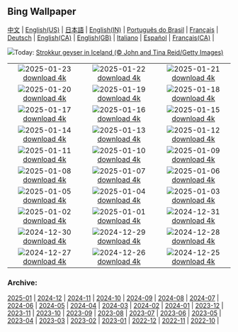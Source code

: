 ## Bing Wallpaper
[中文](README.md) |                     [English(US)](en-US.md) |                     [日本語](ja-JP.md) |                     [English(IN)](en-IN.md) |                     [Português do Brasil](pt-BR.md) |                     [Français](fr-FR.md) |                     [Deutsch](de-DE.md) |                     [English(CA)](en-CA.md) |                     [English(GB)](en-GB.md) |                     [Italiano](it-IT.md) |                     [Español](es-ES.md) |                     [Français(CA)](fr-CA.md) |                    

![](https://www.bing.com/th?id=OHR.IcelandGeyser_EN-IN1107479797_UHD.jpg&w=1000)Today: [Strokkur geyser in Iceland (© John and Tina Reid/Getty Images)](https://www.bing.com/th?id=OHR.IcelandGeyser_EN-IN1107479797_UHD.jpg)

|      |      |      |
| :----: | :----: | :----: |
|![](https://www.bing.com/th?id=OHR.DeerValley_EN-IN5983015603_UHD.jpg&pid=hp&w=384&h=216&rs=1&c=4)2025-01-23 [download 4k](https://www.bing.com/th?id=OHR.DeerValley_EN-IN5983015603_UHD.jpg)|![](https://www.bing.com/th?id=OHR.PetraMonastery_EN-IN5783567233_UHD.jpg&pid=hp&w=384&h=216&rs=1&c=4)2025-01-22 [download 4k](https://www.bing.com/th?id=OHR.PetraMonastery_EN-IN5783567233_UHD.jpg)|![](https://www.bing.com/th?id=OHR.DutchSquirrel_EN-IN5567594638_UHD.jpg&pid=hp&w=384&h=216&rs=1&c=4)2025-01-21 [download 4k](https://www.bing.com/th?id=OHR.DutchSquirrel_EN-IN5567594638_UHD.jpg)|
|![](https://www.bing.com/th?id=OHR.CadizSpain_EN-IN5354642054_UHD.jpg&pid=hp&w=384&h=216&rs=1&c=4)2025-01-20 [download 4k](https://www.bing.com/th?id=OHR.CadizSpain_EN-IN5354642054_UHD.jpg)|![](https://www.bing.com/th?id=OHR.NeptunesGrotto_EN-IN4839715567_UHD.jpg&pid=hp&w=384&h=216&rs=1&c=4)2025-01-19 [download 4k](https://www.bing.com/th?id=OHR.NeptunesGrotto_EN-IN4839715567_UHD.jpg)|![](https://www.bing.com/th?id=OHR.WhiteSandsNP_EN-IN4617317381_UHD.jpg&pid=hp&w=384&h=216&rs=1&c=4)2025-01-18 [download 4k](https://www.bing.com/th?id=OHR.WhiteSandsNP_EN-IN4617317381_UHD.jpg)|
|![](https://www.bing.com/th?id=OHR.PelicanPortrait_EN-IN4347458454_UHD.jpg&pid=hp&w=384&h=216&rs=1&c=4)2025-01-17 [download 4k](https://www.bing.com/th?id=OHR.PelicanPortrait_EN-IN4347458454_UHD.jpg)|![](https://www.bing.com/th?id=OHR.PinnaclesPeaks_EN-IN4100662742_UHD.jpg&pid=hp&w=384&h=216&rs=1&c=4)2025-01-16 [download 4k](https://www.bing.com/th?id=OHR.PinnaclesPeaks_EN-IN4100662742_UHD.jpg)|![](https://www.bing.com/th?id=OHR.DeerBuck_EN-IN3553465734_UHD.jpg&pid=hp&w=384&h=216&rs=1&c=4)2025-01-15 [download 4k](https://www.bing.com/th?id=OHR.DeerBuck_EN-IN3553465734_UHD.jpg)|
|![](https://www.bing.com/th?id=OHR.SkyKites_EN-IN7504370489_UHD.jpg&pid=hp&w=384&h=216&rs=1&c=4)2025-01-14 [download 4k](https://www.bing.com/th?id=OHR.SkyKites_EN-IN7504370489_UHD.jpg)|![](https://www.bing.com/th?id=OHR.CoastalWales_EN-IN7925850635_UHD.jpg&pid=hp&w=384&h=216&rs=1&c=4)2025-01-13 [download 4k](https://www.bing.com/th?id=OHR.CoastalWales_EN-IN7925850635_UHD.jpg)|![](https://www.bing.com/th?id=OHR.CrescentTail_EN-IN6422883043_UHD.jpg&pid=hp&w=384&h=216&rs=1&c=4)2025-01-12 [download 4k](https://www.bing.com/th?id=OHR.CrescentTail_EN-IN6422883043_UHD.jpg)|
|![](https://www.bing.com/th?id=OHR.MeknesMorocco_EN-IN5856859042_UHD.jpg&pid=hp&w=384&h=216&rs=1&c=4)2025-01-11 [download 4k](https://www.bing.com/th?id=OHR.MeknesMorocco_EN-IN5856859042_UHD.jpg)|![](https://www.bing.com/th?id=OHR.BubbleLake_EN-IN4983583688_UHD.jpg&pid=hp&w=384&h=216&rs=1&c=4)2025-01-10 [download 4k](https://www.bing.com/th?id=OHR.BubbleLake_EN-IN4983583688_UHD.jpg)|![](https://www.bing.com/th?id=OHR.NamibiaDunes_EN-IN0592013391_UHD.jpg&pid=hp&w=384&h=216&rs=1&c=4)2025-01-09 [download 4k](https://www.bing.com/th?id=OHR.NamibiaDunes_EN-IN0592013391_UHD.jpg)|
|![](https://www.bing.com/th?id=OHR.GreatWallStairs_EN-IN4478048411_UHD.jpg&pid=hp&w=384&h=216&rs=1&c=4)2025-01-08 [download 4k](https://www.bing.com/th?id=OHR.GreatWallStairs_EN-IN4478048411_UHD.jpg)|![](https://www.bing.com/th?id=OHR.BouldersNZ_EN-IN0206909278_UHD.jpg&pid=hp&w=384&h=216&rs=1&c=4)2025-01-07 [download 4k](https://www.bing.com/th?id=OHR.BouldersNZ_EN-IN0206909278_UHD.jpg)|![](https://www.bing.com/th?id=OHR.RavennaBasilica_EN-IN9380198974_UHD.jpg&pid=hp&w=384&h=216&rs=1&c=4)2025-01-06 [download 4k](https://www.bing.com/th?id=OHR.RavennaBasilica_EN-IN9380198974_UHD.jpg)|
|![](https://www.bing.com/th?id=OHR.PushkarniTank_EN-IN9828404964_UHD.jpg&pid=hp&w=384&h=216&rs=1&c=4)2025-01-05 [download 4k](https://www.bing.com/th?id=OHR.PushkarniTank_EN-IN9828404964_UHD.jpg)|![](https://www.bing.com/th?id=OHR.VietnamFalls_EN-IN7892338335_UHD.jpg&pid=hp&w=384&h=216&rs=1&c=4)2025-01-04 [download 4k](https://www.bing.com/th?id=OHR.VietnamFalls_EN-IN7892338335_UHD.jpg)|![](https://www.bing.com/th?id=OHR.TolkienOxford_EN-IN7522700035_UHD.jpg&pid=hp&w=384&h=216&rs=1&c=4)2025-01-03 [download 4k](https://www.bing.com/th?id=OHR.TolkienOxford_EN-IN7522700035_UHD.jpg)|
|![](https://www.bing.com/th?id=OHR.ArdezSwitzerland_EN-IN7123035732_UHD.jpg&pid=hp&w=384&h=216&rs=1&c=4)2025-01-02 [download 4k](https://www.bing.com/th?id=OHR.ArdezSwitzerland_EN-IN7123035732_UHD.jpg)|![](https://www.bing.com/th?id=OHR.PolarBearSwim_EN-IN5843834952_UHD.jpg&pid=hp&w=384&h=216&rs=1&c=4)2025-01-01 [download 4k](https://www.bing.com/th?id=OHR.PolarBearSwim_EN-IN5843834952_UHD.jpg)|![](https://www.bing.com/th?id=OHR.RioNewYear_EN-IN5477298039_UHD.jpg&pid=hp&w=384&h=216&rs=1&c=4)2024-12-31 [download 4k](https://www.bing.com/th?id=OHR.RioNewYear_EN-IN5477298039_UHD.jpg)|
|![](https://www.bing.com/th?id=OHR.MountFieldNP_EN-IN2502905267_UHD.jpg&pid=hp&w=384&h=216&rs=1&c=4)2024-12-30 [download 4k](https://www.bing.com/th?id=OHR.MountFieldNP_EN-IN2502905267_UHD.jpg)|![](https://www.bing.com/th?id=OHR.BorobudurBells_EN-IN4195556883_UHD.jpg&pid=hp&w=384&h=216&rs=1&c=4)2024-12-29 [download 4k](https://www.bing.com/th?id=OHR.BorobudurBells_EN-IN4195556883_UHD.jpg)|![](https://www.bing.com/th?id=OHR.DudhsagarFalls_EN-IN8941732838_UHD.jpg&pid=hp&w=384&h=216&rs=1&c=4)2024-12-28 [download 4k](https://www.bing.com/th?id=OHR.DudhsagarFalls_EN-IN8941732838_UHD.jpg)|
|![](https://www.bing.com/th?id=OHR.LakeBledSnow_EN-IN8178018929_UHD.jpg&pid=hp&w=384&h=216&rs=1&c=4)2024-12-27 [download 4k](https://www.bing.com/th?id=OHR.LakeBledSnow_EN-IN8178018929_UHD.jpg)|![](https://www.bing.com/th?id=OHR.MouseholeXmas_EN-IN6968521248_UHD.jpg&pid=hp&w=384&h=216&rs=1&c=4)2024-12-26 [download 4k](https://www.bing.com/th?id=OHR.MouseholeXmas_EN-IN6968521248_UHD.jpg)|![](https://www.bing.com/th?id=OHR.ReindeerTrio_EN-IN0167081195_UHD.jpg&pid=hp&w=384&h=216&rs=1&c=4)2024-12-25 [download 4k](https://www.bing.com/th?id=OHR.ReindeerTrio_EN-IN0167081195_UHD.jpg)|


### Archive:
[2025-01](archive/en-IN/202501/README.md) | [2024-12](archive/en-IN/202412/README.md) | [2024-11](archive/en-IN/202411/README.md) | [2024-10](archive/en-IN/202410/README.md) | [2024-09](archive/en-IN/202409/README.md) | [2024-08](archive/en-IN/202408/README.md) | [2024-07](archive/en-IN/202407/README.md) | [2024-06](archive/en-IN/202406/README.md) | [2024-05](archive/en-IN/202405/README.md) | [2024-04](archive/en-IN/202404/README.md) | [2024-03](archive/en-IN/202403/README.md) | [2024-02](archive/en-IN/202402/README.md) | [2024-01](archive/en-IN/202401/README.md) | [2023-12](archive/en-IN/202312/README.md) | [2023-11](archive/en-IN/202311/README.md) | [2023-10](archive/en-IN/202310/README.md) | [2023-09](archive/en-IN/202309/README.md) | [2023-08](archive/en-IN/202308/README.md) | [2023-07](archive/en-IN/202307/README.md) | [2023-06](archive/en-IN/202306/README.md) | [2023-05](archive/en-IN/202305/README.md) | [2023-04](archive/en-IN/202304/README.md) | [2023-03](archive/en-IN/202303/README.md) | [2023-02](archive/en-IN/202302/README.md) | [2023-01](archive/en-IN/202301/README.md) | [2022-12](archive/en-IN/202212/README.md) | [2022-11](archive/en-IN/202211/README.md) | [2022-10](archive/en-IN/202210/README.md) | 